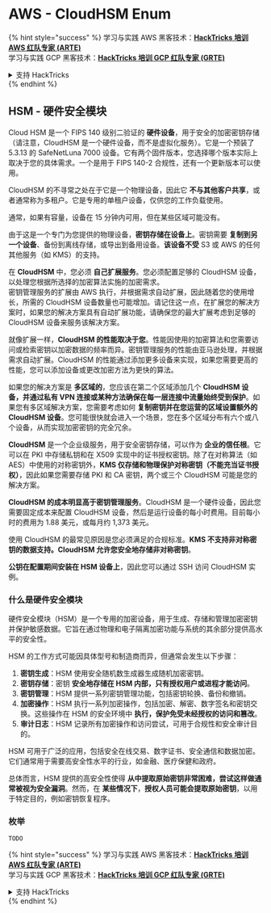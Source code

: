 # AWS - CloudHSM Enum

{% hint style="success" %}
学习与实践 AWS 黑客技术：<img src="../../../.gitbook/assets/image (1).png" alt="" data-size="line">[**HackTricks 培训 AWS 红队专家 (ARTE)**](https://training.hacktricks.xyz/courses/arte)<img src="../../../.gitbook/assets/image (1).png" alt="" data-size="line">\
学习与实践 GCP 黑客技术：<img src="../../../.gitbook/assets/image (2).png" alt="" data-size="line">[**HackTricks 培训 GCP 红队专家 (GRTE)**<img src="../../../.gitbook/assets/image (2).png" alt="" data-size="line">](https://training.hacktricks.xyz/courses/grte)

<details>

<summary>支持 HackTricks</summary>

* 查看 [**订阅计划**](https://github.com/sponsors/carlospolop)!
* **加入** 💬 [**Discord 群组**](https://discord.gg/hRep4RUj7f) 或 [**Telegram 群组**](https://t.me/peass) 或 **在 Twitter 上关注** 🐦 [**@hacktricks\_live**](https://twitter.com/hacktricks\_live)**.**
* **通过向** [**HackTricks**](https://github.com/carlospolop/hacktricks) 和 [**HackTricks Cloud**](https://github.com/carlospolop/hacktricks-cloud) GitHub 仓库提交 PR 分享黑客技巧。

</details>
{% endhint %}

## HSM - 硬件安全模块

Cloud HSM 是一个 FIPS 140 级别二验证的 **硬件设备**，用于安全的加密密钥存储（请注意，CloudHSM 是一个硬件设备，而不是虚拟化服务）。它是一个预装了 5.3.13 的 SafeNetLuna 7000 设备。它有两个固件版本，您选择哪个版本实际上取决于您的具体需求。一个是用于 FIPS 140-2 合规性，还有一个更新版本可以使用。

CloudHSM 的不寻常之处在于它是一个物理设备，因此它 **不与其他客户共享**，或者通常称为多租户。它是专用的单租户设备，仅供您的工作负载使用。

通常，如果有容量，设备在 15 分钟内可用，但在某些区域可能没有。

由于这是一个专门为您提供的物理设备，**密钥存储在设备上**。密钥需要 **复制到另一个设备**、备份到离线存储，或导出到备用设备。**该设备不受** S3 或 AWS 的任何其他服务（如 KMS）的支持。

在 **CloudHSM** 中，您必须 **自己扩展服务**。您必须配置足够的 CloudHSM 设备，以处理您根据所选择的加密算法实施的加密需求。\
密钥管理服务的扩展由 AWS 执行，并根据需求自动扩展，因此随着您的使用增长，所需的 CloudHSM 设备数量也可能增加。请记住这一点，在扩展您的解决方案时，如果您的解决方案具有自动扩展功能，请确保您的最大扩展考虑到足够的 CloudHSM 设备来服务该解决方案。

就像扩展一样，**CloudHSM 的性能取决于您**。性能因使用的加密算法和您需要访问或检索密钥以加密数据的频率而异。密钥管理服务的性能由亚马逊处理，并根据需求自动扩展。CloudHSM 的性能通过添加更多设备来实现，如果您需要更高的性能，您可以添加设备或更改加密方法为更快的算法。

如果您的解决方案是 **多区域的**，您应该在第二个区域添加几个 **CloudHSM 设备，并通过私有 VPN 连接或某种方法确保在每一层连接中流量始终受到保护**。如果您有多区域解决方案，您需要考虑如何 **复制密钥并在您运营的区域设置额外的 CloudHSM 设备**。您可能很快就会进入一个场景，您在多个区域分布有六个或八个设备，从而实现加密密钥的完全冗余。

**CloudHSM** 是一个企业级服务，用于安全密钥存储，可以作为 **企业的信任根**。它可以在 PKI 中存储私钥和在 X509 实现中的证书授权密钥。除了在对称算法（如 AES）中使用的对称密钥外，**KMS 仅存储和物理保护对称密钥（不能充当证书授权）**，因此如果您需要存储 PKI 和 CA 密钥，两个或三个 CloudHSM 可能是您的解决方案。

**CloudHSM 的成本明显高于密钥管理服务**。CloudHSM 是一个硬件设备，因此您需要固定成本来配置 CloudHSM 设备，然后是运行设备的每小时费用。目前每小时的费用为 1.88 美元，或每月约 1,373 美元。

使用 CloudHSM 的最常见原因是您必须满足的合规标准。**KMS 不支持非对称密钥的数据支持。CloudHSM 允许您安全地存储非对称密钥**。

**公钥在配置期间安装在 HSM 设备上**，因此您可以通过 SSH 访问 CloudHSM 实例。

### 什么是硬件安全模块

硬件安全模块（HSM）是一个专用的加密设备，用于生成、存储和管理加密密钥并保护敏感数据。它旨在通过物理和电子隔离加密功能与系统的其余部分提供高水平的安全性。

HSM 的工作方式可能因具体型号和制造商而异，但通常会发生以下步骤：

1. **密钥生成**：HSM 使用安全随机数生成器生成随机加密密钥。
2. **密钥存储**：密钥 **安全地存储在 HSM 内部，只有授权用户或进程才能访问**。
3. **密钥管理**：HSM 提供一系列密钥管理功能，包括密钥轮换、备份和撤销。
4. **加密操作**：HSM 执行一系列加密操作，包括加密、解密、数字签名和密钥交换。这些操作在 HSM 的安全环境中 **执行，保护免受未经授权的访问和篡改**。
5. **审计日志**：HSM 记录所有加密操作和访问尝试，可用于合规性和安全审计目的。

HSM 可用于广泛的应用，包括安全在线交易、数字证书、安全通信和数据加密。它们通常用于需要高安全性水平的行业，如金融、医疗保健和政府。

总体而言，HSM 提供的高安全性使得 **从中提取原始密钥非常困难，尝试这样做通常被视为安全漏洞**。然而，在 **某些情况下**，**授权人员可能会提取原始密钥**，以用于特定目的，例如密钥恢复程序。

### 枚举
```
TODO
```
{% hint style="success" %}
学习与实践 AWS 黑客技术：<img src="../../../.gitbook/assets/image (1).png" alt="" data-size="line">[**HackTricks 培训 AWS 红队专家 (ARTE)**](https://training.hacktricks.xyz/courses/arte)<img src="../../../.gitbook/assets/image (1).png" alt="" data-size="line">\
学习与实践 GCP 黑客技术：<img src="../../../.gitbook/assets/image (2).png" alt="" data-size="line">[**HackTricks 培训 GCP 红队专家 (GRTE)**<img src="../../../.gitbook/assets/image (2).png" alt="" data-size="line">](https://training.hacktricks.xyz/courses/grte)

<details>

<summary>支持 HackTricks</summary>

* 查看 [**订阅计划**](https://github.com/sponsors/carlospolop)!
* **加入** 💬 [**Discord 群组**](https://discord.gg/hRep4RUj7f) 或 [**Telegram 群组**](https://t.me/peass) 或 **关注** 我们的 **Twitter** 🐦 [**@hacktricks\_live**](https://twitter.com/hacktricks\_live)**.**
* **通过向** [**HackTricks**](https://github.com/carlospolop/hacktricks) 和 [**HackTricks Cloud**](https://github.com/carlospolop/hacktricks-cloud) GitHub 仓库提交 PR 分享黑客技巧。

</details>
{% endhint %}
